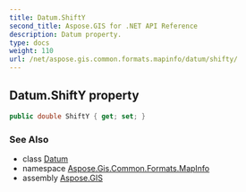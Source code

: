 ```yaml
---
title: Datum.ShiftY
second_title: Aspose.GIS for .NET API Reference
description: Datum property. 
type: docs
weight: 110
url: /net/aspose.gis.common.formats.mapinfo/datum/shifty/
---
```

## Datum.ShiftY property

```csharp
public double ShiftY { get; set; }
```

### See Also

* class [Datum](../)
* namespace [Aspose.Gis.Common.Formats.MapInfo](../../datum/)
* assembly [Aspose.GIS](../../../)


